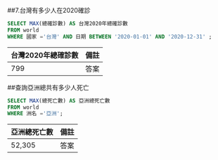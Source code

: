 ##7.台灣有多少人在2020確診

```sql
SELECT MAX(總確診數) AS 台灣2020年總確診數
FROM world
WHERE 國家 ='台灣' AND 日期 BETWEEN '2020-01-01' AND '2020-12-31' ;
```
| 台灣2020年總確診數 | 備註 |
| --- | --- |
| 799 |答案 |

##查詢亞洲總共有多少人死亡
```sql
SELECT MAX(總死亡數) AS 亞洲總死亡數
FROM world
WHERE 洲名 ='亞洲';
```
| 亞洲總死亡數 | 備註 |
| --- | --- |
| 52,305 |答案 |

